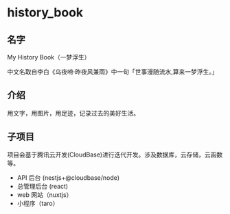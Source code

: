 # history_book

## 名字

My History Book（一梦浮生） 

中文名取自李白《乌夜啼·昨夜风兼雨》中一句「世事漫随流水,算来一梦浮生。」

## 介绍

用文字，用图片，用足迹，记录过去的美好生活。

## 子项目

项目会基于腾讯云开发(CloudBase)进行迭代开发。涉及数据库，云存储，云函数等。

- API 后台 (nestjs+@cloudbase/node)
- 总管理后台 (react)
- web 网站（nuxtjs）
- 小程序（taro）
